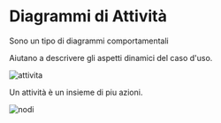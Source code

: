 # Diagrammi di Attività

Sono un tipo di diagrammi comportamentali

Aiutano a descrivere gli aspetti dinamici del caso d'uso.

![attivita](/imgs/attivita.png)

Un attività è un insieme di piu azioni.

![nodi](/imgs/nodi.png)